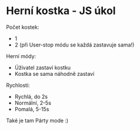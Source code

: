 # Herní kostka - JS úkol

Počet kostek:
 - 1
 - 2 (při User-stop módu se každá zastavuje sama!)

 Herní módy:
  - Úživatel zastaví kostku
  - Kostka se sama náhodně zastaví

 Rychlosti:
  - Rychlá, do 2s
  - Normální, 2-5s
  - Pomalá, 5-15s

Také je tam Párty mode :)
